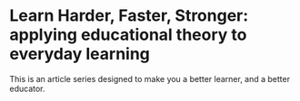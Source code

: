 Learn Harder, Faster, Stronger: applying educational theory to everyday learning
===

This is an article series designed to make you a better learner, and a better educator.